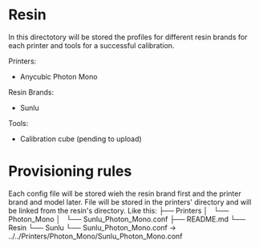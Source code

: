 # Resin

In this directotory will be stored the profiles for different resin brands for each printer and tools for a successful calibration.

Printers:
- Anycubic Photon Mono

Resin Brands:
- Sunlu

Tools:
- Calibration cube (pending to upload)

# Provisioning rules
Each config file will be stored wieh the resin brand first and the printer brand and model later. File will be stored in the printers' directory and will be linked from the resin's directory. Like this:
├── Printers
│   └── Photon_Mono
│       └── Sunlu_Photon_Mono.conf
├── README.md
└── Resin
    └── Sunlu
        └── Sunlu_Photon_Mono.conf -> ../../Printers/Photon_Mono/Sunlu_Photon_Mono.conf


